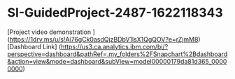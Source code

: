 # SI-GuidedProject-2487-1622118343
[Project video demonstration ]
(https://1drv.ms/u/s!Aj76gCk0asdQjzBDbV1lsX1QgQOV?e=rZjmM8)
[Dashboard Link]
(https://us3.ca.analytics.ibm.com/bi/?perspective=dashboard&pathRef=.my_folders%2FSnapchart%2Bdashboard&action=view&mode=dashboard&subView=model00000179da81d365_00000000)
